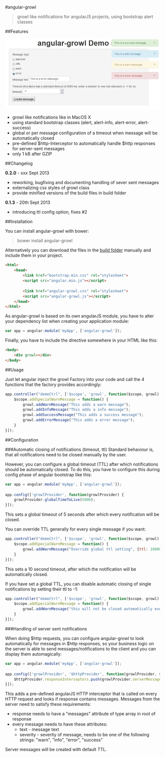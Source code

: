 #angular-growl

> growl like notifications for angularJS projects, using bootstrap alert classes

##Features

![Standard bootstrap 2.x styles](doc/screenshot.jpg)

* growl like notifications like in MacOS X
* using standard bootstrap classes (alert, alert-info, alert-error, alert-success)
* global or per message configuration of a timeout when message will be automatically closed
* pre-defined $http-Interceptor to automatically handle $http responses for server-sent messages
* only 1 kB after GZIP

##Changelog

**0.2.0** - xxx Sept 2013

* reworking, bugfixing and documenting handling of sever sent messages
* externalizing css styles of growl class
* provide minified versions of the build files in build folder

**0.1.3**  - 20th Sept 2013

* introducing ttl config option, fixes #2

##Installation

You can install angular-growl with bower:

> bower install angular-growl

Alternatively you can download the files in the [build folder](build/) manually and include them in your project.

````html
<html>
    <head>
        <link href="bootstrap.min.css" rel="stylesheet">
        <script src="angular.min.js"></script>

        <link href="angular-growl.css" rel="stylesheet">
        <script src="angular-growl.js"></script>
    </head>
</html>
````

As angular-growl is based on its own angularJS module, you have to alter your dependency list when creating your application
module:

````javascript
var app = angular.module('myApp', ['angular-growl']);
````

Finally, you have to include the directive somewhere in your HTML like this:

````html
<body>
    <div growl></div>
</body>
````

##Usage

Just let angular inject the growl Factory into your code and call the 4 functions that the factory provides accordingly:

````javascript
app.controller("demoCtrl", ['$scope', 'growl', function($scope, growl) {
    $scope.addSpecialWarnMessage = function() {
        growl.addWarnMessage("This adds a warn message");
        growl.addInfoMessage("This adds a info message");
        growl.addSuccessMessage("This adds a success message");
        growl.addErrorMessage("This adds a error message");
    }
}]);
````

##Configuration

###Automatic closing of notifications (timeout, ttl)
Standard behaviour is, that all notifications need to be closed manually by the user.

However, you can configure a global timeout (TTL) after which notifications should be automatically closed.  To do
this, you have to configure this during config phase of angular bootstrap like this:

````javascript
var app = angular.module('myApp', ['angular-growl']);

app.config(['growlProvider', function(growlProvider) {
    growlProvider.globalTimeToLive(5000);
}]);
````

This sets a global timeout of 5 seconds after which every notification will be closed.

You can override TTL generally for every single message if you want:

````javascript
app.controller("demoCtrl", ['$scope', 'growl', function($scope, growl) {
    $scope.addSpecialWarnMessage = function() {
        growl.addWarnMessage("Override global ttl setting", {ttl: 10000});
    }
}]);
````

This sets a 10 second timeout, after which the notification will be automatically closed.

If you have set a global TTL, you can disable automatic closing of single notifications by setting their ttl to -1:

````javascript
app.controller("demoCtrl", ['$scope', 'growl', function($scope, growl) {
    $scope.addSpecialWarnMessage = function() {
        growl.addWarnMessage("this will not be closed automatically even when a global ttl is set", {ttl: -1});
    }
}]);
````
###Handling of server sent notifications

When doing $http requests, you can configure angular-growl to look automatically for messages in $http responses, so your
business logic on the server is able to send messages/notifications to the client and you can display them automagically:

````javascript
var app = angular.module('myApp', ['angular-growl']);

app.config(['growlProvider', '$httpProvider', function(growlProvider, $httpProvider) {
    $httpProvider.responseInterceptors.push(growlProvider.serverMessagesInterceptor);
}]);
````

This adds a pre-defined angularJS HTTP interceptor that is called on every HTTP request and looks if response contains
messages. Messages from the server need to satisfy these requirements:

* response needs to have a "messages" attribute of type array in root of response
* every message needs to have these attributes:
  * text - message text
  * severity - severity of message, needs to be one of the following strings: "warn", "info", "error", "success"

Server messages will be created with default TTL.
